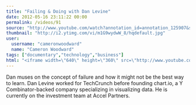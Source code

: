 ```yaml
---
title: "Failing & Doing with Dan Levine"
date: 2012-05-16 23:11:22 00:00
permalink: /videos/91
source: "http://www.youtube.com/watch?annotation_id=annotation_125907&src_vid=CIA9ikESXYI&feature=iv&v=m1G9wydwW_8"
thumbnail: "http://i2.ytimg.com/vi/m1G9wydwW_8/hqdefault.jpg"
user:
  username: "cameronwoodward"
  name: "Cameron Woodward"
tags: ["documentary","technology","business"]
html: "<iframe width=\"640\" height=\"360\" src=\"http://www.youtube.com/embed/m1G9wydwW_8?wmode=transparent&fs=1&feature=oembed\" frameborder=\"0\" allowfullscreen></iframe>"
---
```


Dan muses on the concept of failure and how it might not be the best way to learn. Dan Levine worked for TechCrunch before founding chart.io, a Y Combinator-backed company specializing in visualizing data. He is currently on the investment team at Accel Partners.